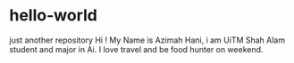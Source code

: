 # hello-world
just another repository
Hi ! My Name is Azimah Hani, i am UiTM Shah Alam student and major in Ai. 
I love travel and be food hunter on weekend.

